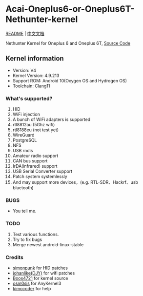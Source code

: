 # Acai-Oneplus6-or-Oneplus6T-Nethunter-kernel
[README](README.md) | [中文文档](README_zh.md)

Nethunter Kernel for Oneplus 6 and Oneplus 6T, [Source Code](https://github.com/acai66/op6_kernel)

## Kernel information
- Version: V4
- Kernel Version: 4.9.213
- Support ROM: Android 10(Oxygen OS and Hydrogen OS)
- Toolchain: Clang11


### What's supported?
1. HID
2. WiFi injection
3. A bunch of WiFi adapters is supported
4. rtl8812au (5Ghz wifi)
5. rtl8188eu (not test yet)
6. WireGuard
7. PostgreSQL
8. NFS
9. USB rndis
10. Amateur radio support
11. CAN bus support
12. IrDA(infrared) support
13. USB Serial Converter support
14. Patch system systemlessly
15. And may support more devices，(e.g. RTL-SDR、Hackrf、usb bluetooth)


### BUGS
- You tell me.


### TODO
1. Test various functions.
2. Try to fix bugs
3. Merge newest android-linux-stable


### Credits
- [simonpunk](https://forum.xda-developers.com/oneplus-5/development/burgerhunter-t3638810) for HID patches
- [johanlike(DJY)](https://github.com/johanlike) for wifi patches
- [Boos4721](https://github.com/Boos4721/op6_kernel) for kernel source 
- [osm0sis](https://github.com/osm0sis/AnyKernel3) for AnyKernel3
- [kimocoder](https://github.com/kimocoder) for help


